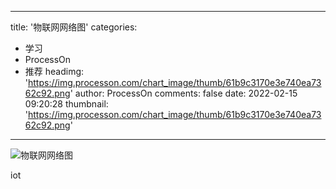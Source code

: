 
---
title: '物联网网络图'
categories: 
 - 学习
 - ProcessOn
 - 推荐
headimg: 'https://img.processon.com/chart_image/thumb/61b9c3170e3e740ea7362c92.png'
author: ProcessOn
comments: false
date: 2022-02-15 09:20:28
thumbnail: 'https://img.processon.com/chart_image/thumb/61b9c3170e3e740ea7362c92.png'
---

<div>   
<img class="thumb" alt="物联网网络图" src="https://img.processon.com/chart_image/thumb/61b9c3170e3e740ea7362c92.png" referrerpolicy="no-referrer">
<p>iot</p>  
</div>
            